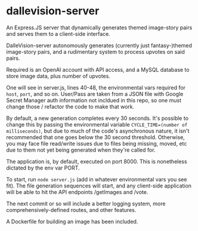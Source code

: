 # dallevision-server
An Express.JS server that dynamically generates themed image-story pairs and serves them to a client-side interface.

DalleVision-server autonomously generates (currently just fantasy-)themed image-story pairs, and a rudimentary system to process upvotes on said pairs.

Required is an OpenAI account with API access, and a MySQL database to store image data, plus number of upvotes. 

One will see in server.js, lines 40-48, the environmental vars required for `host`, `port`, and so on. User/Pass are taken from a JSON file with Google Secret Manager auth information not incldued in this repo, so one must change those / refactor the code to make that work.

By default, a new generation completes every 30 seconds. It's possible to change this by passing the environmental variable `CYCLE_TIME=(number of milliseconds)`, but due to much of the code's asynchronous nature, it isn't recommended that one goes below the 30 second threshold. Otherwise, you may face file read/write issues due to files being missing, moved, etc due to them not yet being generated when they're called for.

The application is, by default, executed on port 8000. This is nonetheless dictated by the env var PORT.

To start, run `node server.js` (add in whatever environmental vars you see fit). The file generation sequences will start, and any client-side application will be able to hit the API endpoints /getImages and /vote.

The next commit or so will include a better logging system, more comprehensively-defined routes, and other features.

A Dockerfile for building an image has been included.
